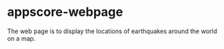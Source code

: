 # appscore-webpage
 The web page is to display the locations of earthquakes around the world on a map.
